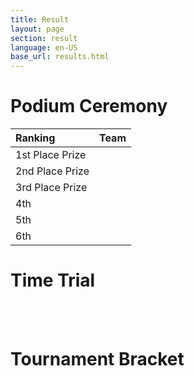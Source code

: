 ```yaml
---
title: Result
layout: page
section: result
language: en-US
base_url: results.html
---
```

# Podium Ceremony


| Ranking | Team |
|:---|:---|
| 1st Place Prize |
| 2nd Place Prize |
| 3rd Place Prize |
| 4th |
| 5th |
| 6th |

# Time Trial

<br>

<!-- <img src="../images/result_tt.png"  style="width: 80%" alt="Time Trial" /> -->
<!-- <center class="actions">
	<a href="https://docs.google.com/spreadsheets/d/1eQpSkZx9a3RhTlKw-gK5Nj0ywJBRo5ARTXl-dxON8jY/edit?usp=sharing" class="button">Mapping Schedule, Qualification</a>
</center> -->

<br>

# Tournament Bracket

<br>

<!-- <img src="../images/result_bracket.png"  style="width: 80%" alt="Tournament Bracket" /> -->
<!-- <center class="actions">
	<a href="https://challonge.com/ko/odah4c7x" class="button">Tournament</a>
</center> -->

<br>

<!-- # Head to Head

<br>
<center>
<!-- <img src="../images/result_hth.png"  alt="Head to Head" /> -->
<!-- To Be Determined.
</center>
<br> --> 
